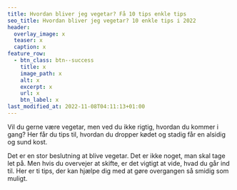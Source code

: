 ```yaml
---
title: Hvordan bliver jeg vegetar? Få 10 tips enkle tips
seo_title: Hvordan bliver jeg vegetar? 10 enkle tips i 2022
header:
  overlay_image: x
  teaser: x
  caption: x
feature_row:
  - btn_class: btn--success
    title: x
    image_path: x
    alt: x
    excerpt: x
    url: x
    btn_label: x
last_modified_at: 2022-11-08T04:11:13+01:00
---
```

V﻿il du gerne være vegetar, men ved du ikke rigtig, hvordan du kommer i gang? Her får du tips til, hvordan du dropper kødet og stadig får en alsidig og sund kost.

Det er en stor beslutning at blive vegetar. Det er ikke noget, man skal tage let på. Men hvis du overvejer at skifte, er det vigtigt at vide, hvad du går ind til. Her er ti tips, der kan hjælpe dig med at gøre overgangen så smidig som muligt.